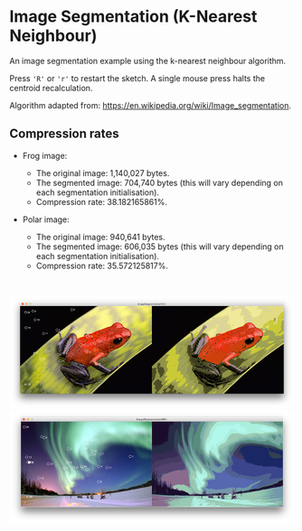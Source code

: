 # Image Segmentation (K-Nearest Neighbour) #

An image segmentation example using the k-nearest neighbour algorithm.

Press `'R'` or `'r'` to restart the sketch. A single mouse press halts the centroid recalculation.

Algorithm adapted from: https://en.wikipedia.org/wiki/Image_segmentation.

## Compression rates

* Frog image:
  * The original image: 1,140,027 bytes.
  * The segmented image: 704,740 bytes (this will vary depending on each segmentation initialisation).
  * Compression rate: 38.182165861%.


* Polar image:
  * The original image: 940,641 bytes.
  * The segmented image: 606,035 bytes (this will vary depending on each segmentation initialisation).
  * Compression rate: 35.572125817%.

</br>
<p align="center">
  <img src="images/screenShot-01.png"/>
  <img src="images/screenShot-02.png"/>
</p>
